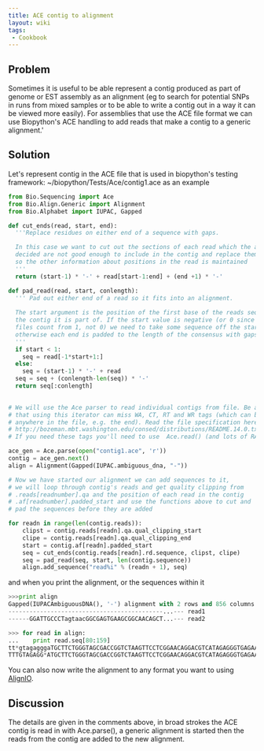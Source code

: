 ```yaml
---
title: ACE contig to alignment
layout: wiki
tags:
 - Cookbook
---
```


Problem
-------

Sometimes it is useful to be able represent a contig produced as part of
genome or EST assembly as an alignment (eg to search for potential SNPs
in runs from mixed samples or to be able to write a contig out in a way
it can be viewed more easily). For assemblies that use the ACE file
format we can use Biopython's ACE handling to add reads that make a
contig to a generic alignment.'

Solution
--------

Let's represent contig in the ACE file that is used in biopython's
testing framework: ~/biopython/Tests/Ace/contig1.ace as an example

``` python
from Bio.Sequencing import Ace
from Bio.Align.Generic import Alignment
from Bio.Alphabet import IUPAC, Gapped

def cut_ends(read, start, end):
  '''Replace residues on either end of a sequence with gaps.

  In this case we want to cut out the sections of each read which the assembler has 
  decided are not good enough to include in the contig and replace them with gaps 
  so the other information about positions in the read is maintained
  ''' 
  return (start-1) * '-' + read[start-1:end] + (end +1) * '-'

def pad_read(read, start, conlength):
  ''' Pad out either end of a read so it fits into an alignment.
  
  The start argument is the position of the first base of the reads sequence in
  the contig it is part of. If the start value is negative (or 0 since ACE
  files count from 1, not 0) we need to take some sequence off the start
  otherwise each end is padded to the length of the consensus with gaps.
  '''
  if start < 1:
    seq = read[-1*start+1:]
  else:
    seq = (start-1) * '-' + read
  seq = seq + (conlength-len(seq)) * '-'
  return seq[:conlength]
  

# We will use the Ace parser to read individual contigs from file. Be aware
# that using this iterator can miss WA, CT, RT and WR tags (which can be
# anywhere in the file, e.g. the end). Read the file specification here:
# http://bozeman.mbt.washington.edu/consed/distributions/README.14.0.txt
# If you need these tags you'll need to use  Ace.read() (and lots of RAM).

ace_gen = Ace.parse(open("contig1.ace", 'r'))
contig = ace_gen.next()
align = Alignment(Gapped(IUPAC.ambiguous_dna, "-"))

# Now we have started our alignment we can add sequences to it, 
# we will loop through contig's reads and get quality clipping from
# .reads[readnumber].qa and the position of each read in the contig
# .af[readnumber].padded_start and use the functions above to cut and 
# pad the sequences before they are added

for readn in range(len(contig.reads)):
    clipst = contig.reads[readn].qa.qual_clipping_start
    clipe = contig.reads[readn].qa.qual_clipping_end
    start = contig.af[readn].padded_start
    seq = cut_ends(contig.reads[readn].rd.sequence, clipst, clipe)
    seq = pad_read(seq, start, len(contig.sequence))
    align.add_sequence("read%i" % (readn + 1), seq)
```

and when you print the alignment, or the sequences within it

``` python
>>>print align
Gapped(IUPACAmbiguousDNA(), '-') alignment with 2 rows and 856 columns
--------------------------------------------...--- read1
------GGATTGCCCTagtaacGGCGAGTGAAGCGGCAACAGCT...--- read2

>>> for read in align:
...    print read.seq[80:159]
tt*gtagagggaTGCTTCTGGGTAGCGACCGGTCTAAGTTCCTCGGAACAGGACGTCATAGAGGGTGAGAATCCCGTAT                                                                  
TTTGTAGAGG*ATGCTTCTGGGTAGCGACCGGTCTAAGTTCCTCGGAACAGGACGTCATAGAGGGTGAGAATCCCGTAT
```

You can also now write the alignment to any format you want to using
[AlignIO](AlignIO "wikilink").

Discussion
----------

The details are given in the comments above, in broad strokes the ACE
contig is read in with Ace.parse(), a generic alignment is started then
the reads from the contig are added to the new alignment.
